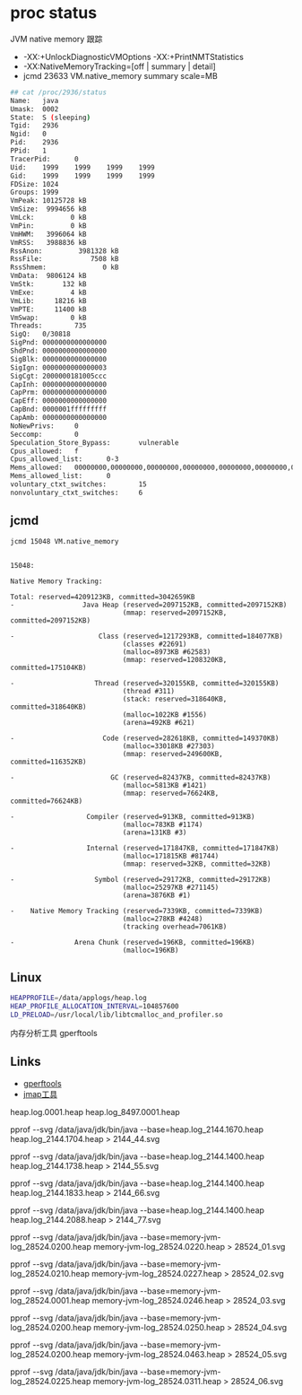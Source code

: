 # proc status

JVM native memory 跟踪

- -XX:+UnlockDiagnosticVMOptions -XX:+PrintNMTStatistics
- -XX:NativeMemoryTracking=[off | summary | detail]
- jcmd 23633 VM.native_memory summary scale=MB

```sh
## cat /proc/2936/status
Name:   java
Umask:  0002
State:  S (sleeping)
Tgid:   2936
Ngid:   0
Pid:    2936
PPid:   1
TracerPid:      0
Uid:    1999    1999    1999    1999
Gid:    1999    1999    1999    1999
FDSize: 1024
Groups: 1999
VmPeak: 10125728 kB
VmSize:  9994656 kB
VmLck:         0 kB
VmPin:         0 kB
VmHWM:   3996064 kB
VmRSS:   3988836 kB
RssAnon:         3981328 kB
RssFile:            7508 kB
RssShmem:              0 kB
VmData:  9806124 kB
VmStk:       132 kB
VmExe:         4 kB
VmLib:     18216 kB
VmPTE:     11400 kB
VmSwap:        0 kB
Threads:        735
SigQ:   0/30818
SigPnd: 0000000000000000
ShdPnd: 0000000000000000
SigBlk: 0000000000000000
SigIgn: 0000000000000003
SigCgt: 2000000181005ccc
CapInh: 0000000000000000
CapPrm: 0000000000000000
CapEff: 0000000000000000
CapBnd: 0000001fffffffff
CapAmb: 0000000000000000
NoNewPrivs:     0
Seccomp:        0
Speculation_Store_Bypass:       vulnerable
Cpus_allowed:   f
Cpus_allowed_list:      0-3
Mems_allowed:   00000000,00000000,00000000,00000000,00000000,00000000,00000000,00000000,00000000,00000000,00000000,00000000,00000000,00000000,00000000,00000000,00000000,00000000,00000000,00000000,00000000,00000000,00000000,00000000,00000000,00000000,00000000,00000000,00000000,00000000,00000000,00000001
Mems_allowed_list:      0
voluntary_ctxt_switches:        15
nonvoluntary_ctxt_switches:     6
```

## jcmd

```sh
jcmd 15048 VM.native_memory
```

```log

15048:

Native Memory Tracking:

Total: reserved=4209123KB, committed=3042659KB
-                 Java Heap (reserved=2097152KB, committed=2097152KB)
                            (mmap: reserved=2097152KB, committed=2097152KB)

-                     Class (reserved=1217293KB, committed=184077KB)
                            (classes #22691)
                            (malloc=8973KB #62583)
                            (mmap: reserved=1208320KB, committed=175104KB)

-                    Thread (reserved=320155KB, committed=320155KB)
                            (thread #311)
                            (stack: reserved=318640KB, committed=318640KB)
                            (malloc=1022KB #1556)
                            (arena=492KB #621)

-                      Code (reserved=282618KB, committed=149370KB)
                            (malloc=33018KB #27303)
                            (mmap: reserved=249600KB, committed=116352KB)

-                        GC (reserved=82437KB, committed=82437KB)
                            (malloc=5813KB #1421)
                            (mmap: reserved=76624KB, committed=76624KB)

-                  Compiler (reserved=913KB, committed=913KB)
                            (malloc=783KB #1174)
                            (arena=131KB #3)

-                  Internal (reserved=171847KB, committed=171847KB)
                            (malloc=171815KB #81744)
                            (mmap: reserved=32KB, committed=32KB)

-                    Symbol (reserved=29172KB, committed=29172KB)
                            (malloc=25297KB #271145)
                            (arena=3876KB #1)

-    Native Memory Tracking (reserved=7339KB, committed=7339KB)
                            (malloc=278KB #4248)
                            (tracking overhead=7061KB)

-               Arena Chunk (reserved=196KB, committed=196KB)
                            (malloc=196KB)

```


## Linux 


```sh
HEAPPROFILE=/data/applogs/heap.log 
HEAP_PROFILE_ALLOCATION_INTERVAL=104857600 
LD_PRELOAD=/usr/local/lib/libtcmalloc_and_profiler.so
```

内存分析工具 gperftools

## Links

- [gperftools](https://github.com/gperftools/gperftools/)
- [jmap工具](https://blog.csdn.net/claram/article/details/104635114)

heap.log.0001.heap 
heap.log_8497.0001.heap

pprof --svg  /data/java/jdk/bin/java --base=heap.log_2144.1670.heap heap.log_2144.1704.heap > 2144_44.svg


pprof --svg  /data/java/jdk/bin/java --base=heap.log_2144.1400.heap heap.log_2144.1738.heap > 2144_55.svg



pprof --svg  /data/java/jdk/bin/java --base=heap.log_2144.1400.heap heap.log_2144.1833.heap > 2144_66.svg


pprof --svg  /data/java/jdk/bin/java --base=heap.log_2144.1400.heap heap.log_2144.2088.heap > 2144_77.svg


pprof --svg  /data/java/jdk/bin/java --base=memory-jvm-log_28524.0200.heap memory-jvm-log_28524.0220.heap > 28524_01.svg


pprof --svg  /data/java/jdk/bin/java --base=memory-jvm-log_28524.0210.heap memory-jvm-log_28524.0227.heap > 28524_02.svg

pprof --svg  /data/java/jdk/bin/java --base=memory-jvm-log_28524.0001.heap memory-jvm-log_28524.0246.heap > 28524_03.svg

pprof --svg  /data/java/jdk/bin/java --base=memory-jvm-log_28524.0200.heap memory-jvm-log_28524.0250.heap > 28524_04.svg

pprof --svg  /data/java/jdk/bin/java --base=memory-jvm-log_28524.0200.heap memory-jvm-log_28524.0463.heap > 28524_05.svg






pprof --svg  /data/java/jdk/bin/java --base=memory-jvm-log_28524.0225.heap memory-jvm-log_28524.0311.heap > 28524_06.svg
